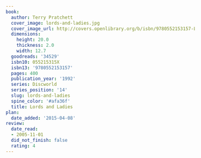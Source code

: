 ```yaml
---
book:
  author: Terry Pratchett
  cover_image: lords-and-ladies.jpg
  cover_image_url: http://covers.openlibrary.org/b/isbn/9780552153157-L.jpg
  dimensions:
    height: 20.0
    thickness: 2.0
    width: 12.7
  goodreads: '34529'
  isbn10: 055215315X
  isbn13: '9780552153157'
  pages: 400
  publication_year: '1992'
  series: Discworld
  series_position: '14'
  slug: lords-and-ladies
  spine_color: '#afa36f'
  title: Lords and Ladies
plan:
  date_added: '2015-04-08'
review:
  date_read:
  - 2005-11-01
  did_not_finish: false
  rating: 4
---
```

